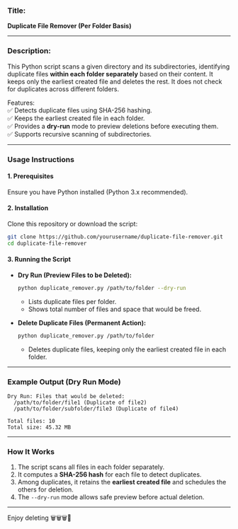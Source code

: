 ### **Title:**  
**Duplicate File Remover (Per Folder Basis)**  

---

### **Description:**  
This Python script scans a given directory and its subdirectories, identifying duplicate files **within each folder separately** based on their content. It keeps only the earliest created file and deletes the rest. It does not check for duplicates across different folders.  

Features:  
✅ Detects duplicate files using SHA-256 hashing.  
✅ Keeps the earliest created file in each folder.  
✅ Provides a **dry-run** mode to preview deletions before executing them.  
✅ Supports recursive scanning of subdirectories.  

---

### **Usage Instructions**  

#### **1. Prerequisites**  
Ensure you have Python installed (Python 3.x recommended).  

#### **2. Installation**  
Clone this repository or download the script:  
```sh
git clone https://github.com/yourusername/duplicate-file-remover.git
cd duplicate-file-remover
```

#### **3. Running the Script**  

- **Dry Run (Preview Files to be Deleted):**  
  ```sh
  python duplicate_remover.py /path/to/folder --dry-run
  ```
  - Lists duplicate files per folder.  
  - Shows total number of files and space that would be freed.  

- **Delete Duplicate Files (Permanent Action):**  
  ```sh
  python duplicate_remover.py /path/to/folder
  ```
  - Deletes duplicate files, keeping only the earliest created file in each folder.  

---

### **Example Output (Dry Run Mode)**  
```
Dry Run: Files that would be deleted:
  /path/to/folder/file1 (Duplicate of file2)
  /path/to/folder/subfolder/file3 (Duplicate of file4)

Total files: 10
Total size: 45.32 MB
```

---

### **How It Works**
1. The script scans all files in each folder separately.  
2. It computes a **SHA-256 hash** for each file to detect duplicates.  
3. Among duplicates, it retains the **earliest created file** and schedules the others for deletion.  
4. The `--dry-run` mode allows safe preview before actual deletion.  

---

Enjoy deleting 🗑️🗑️🗑️🚮